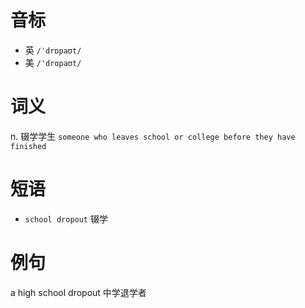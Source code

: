 # 音标

- 英 `/ˈdrɒpaʊt/`
- 美 `/'drɑpaʊt/`

# 词义

n. 辍学学生
`someone who leaves school or college before they have finished`

# 短语

- `school dropout` 辍学

# 例句

a high school dropout
中学退学者


